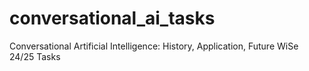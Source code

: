 # conversational_ai_tasks
Conversational Artificial Intelligence: History, Application, Future  WiSe 24/25 Tasks
